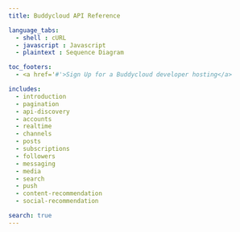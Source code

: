 ```yaml
---
title: Buddycloud API Reference

language_tabs:
  - shell : cURL
  - javascript : Javascript
  - plaintext : Sequence Diagram

toc_footers:
  - <a href='#'>Sign Up for a Buddycloud developer hosting</a>

includes:
  - introduction
  - pagination
  - api-discovery
  - accounts
  - realtime
  - channels
  - posts
  - subscriptions
  - followers
  - messaging
  - media
  - search
  - push
  - content-recommendation
  - social-recommendation

search: true
---
```


